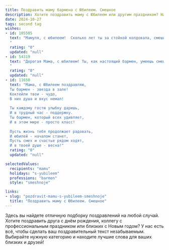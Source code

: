 ```yaml
---
title: Поздравить маму бармена с Юбилеем. Смешное
description: Хотите поздравить маму с Юбилеем или другим праздником? Наш ИИ создаст незабываемое поздравление, а вы обязательно выделитесь среди других.  
date: 2024-10-27
tags: second tag
wishes:
- id: 105505
  text: "Мамуля, с юбилеем!  Сколько лет ты за стойкой колдовала, смешивая не только коктейли, но и судьбы!  Надеюсь, в твоём личном рецепте счастья  нет ничего крепче, чем твои объятия и вкуснее, чем твой фирменный торт.  Желаю тебе ещё сто лет бодрости,  моря позитива и  только благодарных гостей (которые бы всегда оставляли щедрые чаевые!).  Ты – лучшая мама и непревзойденный бармен!
  "
  rating: "0"
  updated: "null"
- id: 54319
  text: "Дорогая Мама, с юбилеем! Ты, как настоящий бармен, умеешь смешивать яркие эмоции и создавать праздничную атмосферу. Пусть твой жизненный коктейль всегда будет искриться от счастья, а градус любви и веселья никогда не спадает!
  "
  rating: "0"
  updated: "null"
- id: 11650
  text: "Мама, с Юбилеем поздравляю,
  Ты бармен - звезда в зале!
  Коктейли твои - чудо,
  В них душа и вкус немал!
  
  Ты каждому гостю улыбку даришь,
  И в трудный час - поддержку.
  Ты бармен, который всех удивляет,
  И в этом мире - просто класс!
  
  Пусть жизнь тебя продолжает радовать,
  И юбилей - началом станет,
  Пусть смех и счастье рядом ходят,
  И в твоей душе - весна!"
  rating: "0"
  updated: "null"

selectedValues:
  recipients: "mamu"
  holidays: "s-yubileem"
  professions: "barmen"
  style: "smeshnoje"

links:
- slug: "pozdravit-mamu-s-yubileem-smeshnoje"
  title: "Поздравить маму с Юбилеем. Смешное"
---
```


Здесь вы найдете отличную подборку поздравлений на любой случай.
Хотите поздравить друга с днём рождения, коллегу с профессиональным праздником или близких с Новым годом? У нас есть всё, чтобы сделать ваш поздравительный текст незабываемым. Выбирайте нужную категорию и находите лучшие слова для ваших близких и друзей!
